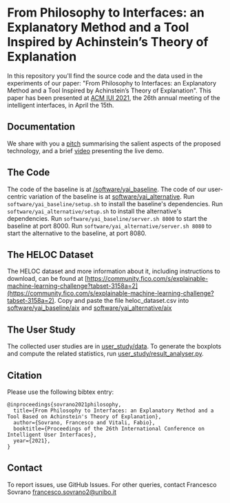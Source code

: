 # From Philosophy to Interfaces: an Explanatory Method and a Tool Inspired by Achinstein’s Theory of Explanation

In this repository you'll find the source code and the data used in the experiments of our paper: "From Philosophy to Interfaces: an Explanatory Method and a Tool Inspired by Achinstein’s Theory of Explanation".
This paper has been presented at [ACM IUI 2021](https://iui.acm.org/2021/), the 26th annual meeting of the intelligent interfaces, in April the 15th.

Documentation
-------
We share with you a [pitch](documentation/pitch.pdf) summarising the salient aspects of the proposed technology, and a brief [video](documentation/demo-presentation.mkv) presenting the live demo.

The Code
-------
The code of the baseline is at [/software/yai_baseline](software/yai_baseline).
The code of our user-centric variation of the baseline is at [software/yai_alternative](software/yai_alternative).
Run `software/yai_baseline/setup.sh` to install the baseline's dependencies.
Run `software/yai_alternative/setup.sh` to install the alternative's dependencies.
Run `software/yai_baseline/server.sh 8000` to start the baseline at port 8000.
Run `software/yai_alternative/server.sh 8080` to start the alternative to the baseline, at port 8080.

The HELOC Dataset
-------
The HELOC dataset and more information about it, including instructions to download, can be found at [https://community.fico.com/s/explainable-machine-learning-challenge?tabset-3158a=2](https://community.fico.com/s/explainable-machine-learning-challenge?tabset-3158a=2). Copy and paste the file heloc_dataset.csv into [software/yai_baseline/aix](software/yai_baseline/aix) and [software/yai_alternative/aix](software/yai_alternative/aix)

The User Study
-------
The collected user studies are in [user_study/data](user_study/data).
To generate the boxplots and compute the related statistics, run [user_study/result_analyser.py](user_study/result_analyser.py).

Citation
-------

Please use the following bibtex entry:
```
@inproceedings{sovrano2021philosophy,
  title={From Philosophy to Interfaces: an Explanatory Method and a Tool Based on Achinstein's Theory of Explanation},
  author={Sovrano, Francesco and Vitali, Fabio},
  booktitle={Proceedings of the 26th International Conference on Intelligent User Interfaces},
  year={2021},
}
```

Contact
-------

To report issues, use GitHub Issues. For other queries, contact Francesco Sovrano <francesco.sovrano2@unibo.it>